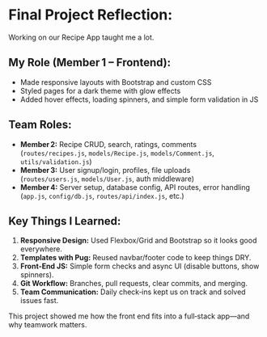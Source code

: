 # Final Project Reflection:

Working on our Recipe App taught me a lot. 

## My Role (Member 1 – Frontend):

- Made responsive layouts with Bootstrap and custom CSS  
- Styled pages for a dark theme with glow effects  
- Added hover effects, loading spinners, and simple form validation in JS  

## Team Roles:

- **Member 2:** Recipe CRUD, search, ratings, comments  
  (`routes/recipes.js`, `models/Recipe.js`, `models/Comment.js`, `utils/validation.js`)  
- **Member 3:** User signup/login, profiles, file uploads  
  (`routes/users.js`, `models/User.js`, auth middleware)  
- **Member 4:** Server setup, database config, API routes, error handling  
  (`app.js`, `config/db.js`, `routes/api/index.js`, etc.)  

## Key Things I Learned:

1. **Responsive Design:** Used Flexbox/Grid and Bootstrap so it looks good everywhere.  
2. **Templates with Pug:** Reused navbar/footer code to keep things DRY.  
3. **Front‑End JS:** Simple form checks and async UI (disable buttons, show spinners).  
4. **Git Workflow:** Branches, pull requests, clear commits, and merging.  
5. **Team Communication:** Daily check‑ins kept us on track and solved issues fast.  

This project showed me how the front end fits into a full‑stack app—and why teamwork matters.